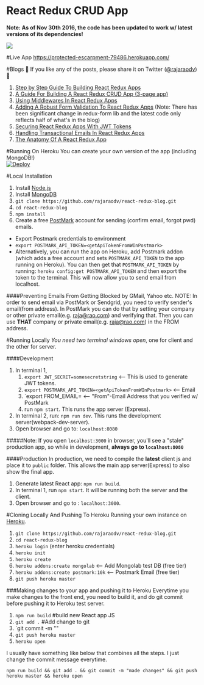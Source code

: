 # React Redux CRUD App

**Note: As of Nov 30th 2016, the code has been updated to work w/ latest versions of its dependencies!**

<img src='https://david-dm.org/rajaraodv/react-redux-blog.svg' />

#Live App
https://protected-escarpment-79486.herokuapp.com/

#Blogs
🎉 If you like any of the posts, please share it on Twitter (<a href="https://twitter.com/rajaraodv">@rajaraodv</a>)🎉

1. <a href="https://medium.com/@rajaraodv/step-by-step-guide-to-building-react-redux-apps-using-mocks-48ca0f47f9a#.s7zsgq3u1" target="_blank">Step by Step Guide To Building React Redux Apps</a>
2.  <a href="https://medium.com/@rajaraodv/a-guide-for-building-a-react-redux-crud-app-7fe0b8943d0f#.g99gruhdz" target="_blank">A Guide For Building A React Redux CRUD App (3-page app)</a>
3.  <a href="https://medium.com/@rajaraodv/using-middlewares-in-react-redux-apps-f7c9652610c6#.oentrjqpj" target="_blank">Using Middlewares In React Redux Apps</a>
4.  <a href="https://medium.com/@rajaraodv/adding-a-robust-form-validation-to-react-redux-apps-616ca240c124#.jq013tkr1" target="_blank">Adding A Robust Form Validation To React Redux Apps</a> (Note: There has been significant change in redux-form lib and the latest code only reflects half of what's in the blog)
5.  <a href="https://medium.com/@rajaraodv/securing-react-redux-apps-with-jwt-tokens-fcfe81356ea0#.xci6o9s6w" target="_blank">Securing React Redux Apps With JWT Tokens</a>
6.  <a href="https://medium.com/@rajaraodv/handling-transactional-emails-in-react-redux-apps-8b1134748f76#.a24nenmnt" target="_blank">Handling Transactional Emails In React Redux Apps</a>
7.  <a href="https://medium.com/@rajaraodv/the-anatomy-of-a-react-redux-app-759282368c5a#.xufq689g0" target="_blank">The Anatomy Of A React Redux App</a>





#Running On Heroku
You can create your own version of the app (including MongoDB!)
<br/>
[![Deploy](https://www.herokucdn.com/deploy/button.png)](https://heroku.com/deploy)

#Local Installation
1. Install <a href="https://nodejs.org" target="_blank">Node.js</a> 
2. Install <a target="_blank" href="https://docs.mongodb.org/manual/tutorial/install-mongodb-on-os-x/#install-mongodb-community-edition-with-homebrew">MongoDB</a>
3. `git clone https://github.com/rajaraodv/react-redux-blog.git`
4. `cd react-redux-blog`
5. `npm install`
6. Create a free <a href="https://postmarkapp.com" target="_blank">PostMark</a> account for sending (confirm email, forgot pwd) emails.
  * Export Postmark credentials to environment
  * `export POSTMARK_API_TOKEN=<getApiTokenFromWInPostmark>`
  * Alternatively, you can run the app on Heroku, add Postmark addon (which adds a free account and sets `POSTMARK_API_TOKEN` to the app running on Heroku). You can then get that `POSTMARK_API_TOKEN` by running: `heroku config:get POSTMARK_API_TOKEN` and then export the token to the terminal. This will now allow you to send email from localhost.

####Preventing Emails From Getting Blocked by GMail, Yahoo etc.
NOTE: In order to send email via PostMark or Sendgrid, you need to verify sender's email(from address). In PostMark you can do that by setting your company or other private email(e.g. raja@rao.com) and verifying that. Then you can use **THAT** company or private email(e.g. raja@rao.com) in the FROM address.


#Running Locally
*You need two terminal windows open*, one for client and the other for server.

####Development
1. In terminal 1, 
	1. `export JWT_SECRET=somesecretstring` <-- This is used to generate JWT tokens.
	2. `export POSTMARK_API_TOKEN=<getApiTokenFromWInPostmark>` <-- Email
	3. `export FROM_EMAIL=<yourFromEmailThatIsRegisteredInPostMark> <-- "From"-Email Address that you verified w/ PostMark
	4. run `npm start`. This runs the app server (Express). 
2. In terminal 2, run: `npm run dev`. This runs the development server(webpack-dev-server).
3. Open browser and go to: `localhost:8080`

#####Note: If you open `localhost:3000` in browser, you'll see a "stale" production app, so while in development, **always go to `localhost:8080`**

####Production
In production, we need to compile the **latest** client js and place it to `public` folder. This allows the main app server(Express) to also show the final app.

1. Generate latest React app: `npm run build`.
2. In terminal 1, run `npm start`. It will be running both the server and the client.
3. Open browser and go to : `localhost:3000`.



#Cloning Locally And Pushing To Heroku
Running your own instance on <a href="https://heroku.com">Heroku</a>.

1. `git clone https://github.com/rajaraodv/react-redux-blog.git`
2. `cd react-redux-blog`
3. `heroku login` (enter heroku credentials)
4. `heroku init`
5. `heroku create` 
6. `heroku addons:create mongolab`  <-- Add Mongolab test DB (free tier)
7. `heroku addons:create postmark:10k` <-- Postmark Email (free tier)
8. `git push heroku master`


###Making changes to your app and pushing it to Heroku
Everytime you make changes to the front end, you need to build it, and do git commit before pushing it to Heroku test server.

1. `npm run build` #build new React app JS
2. `git add .` #Add change to git
3. `git commit -m "<your comment>" 
4. `git push heroku master`
5. `heroku open`

I usually have something like below that combines all the steps. I just change the commit message everytime.

`npm run build && git add . && git commit -m "made changes" && git push heroku master && heroku open`





